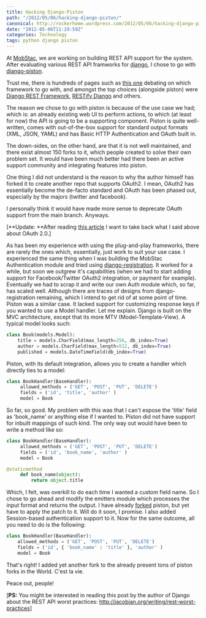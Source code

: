 ```yaml
---
title: Hacking Django-Piston
path: "/2012/05/06/hacking-django-piston/"
canonical: http://rockerhome.wordpress.com/2012/05/06/hacking-django-piston/
date: "2012-05-06T11:29:59Z"
categories: Technology
tags: python django piston
---
```

At [MobStac](http://mobstac.com), we are working on building REST API support for the system. After evaluating various REST API framworks for [django](http://djangoproject.com/), I chose to go with [django-piston](https://bitbucket.org/jespern/django-piston/).<span class="more"></span>

Trust me, there is hundreds of pages such as [this one](http://stackoverflow.com/questions/656979/django-and-restful-apis) debating on which framework to go with, and amongst the top choices (alongside piston) were [Django REST Framework](http://django-rest-framework.org/), [RESTify Django](http://code.google.com/p/django-rest-interface/wiki/RestifyDjango) and others. 

The reason we chose to go with piston is because of the use case we had; which is: an already existing web UI to perform actions, to which (at least for now) the API is going to be a supporting component. Piston is quite well-written, comes with out-of-the-box support for standard output formats (XML, JSON, YAML) and has Basic HTTP Authentication and OAuth built in.

The down-sides, on the other hand, are that it is not well maintained, and there exist almost 150 forks to it, which people created to solve their own problem set. It would have been much better had there been an active support community and integrating features into piston.

One thing I did not understand is the reason to why the author himself has forked it to create another repo that supports OAuth2. I mean, OAuth2 has essentially become the de-facto standard and OAuth has been phased out, especially by the majors (twitter and facebook).

I personally think it would have made more sense to deprecate OAuth support from the main branch. Anyways.

[**Update: **After reading [this article](http://hueniverse.com/2012/07/oauth-2-0-and-the-road-to-hell/) I want to take back what I said above about OAuth 2.0.]

As has been my experience with using the plug-and-play frameworks, there are rarely the ones which, essentially, just work to suit your use case. I experienced the same thing when I was building the MobStac Authentication module and tried using [django-registration](https://bitbucket.org/ubernostrum/django-registration/). It worked for a while, but soon we outgrew it's capabilities (when we had to start adding support for Facebook/Twitter OAuth2 integration, or payment for example). Eventually we had to scrap it and write our own Auth module which, so far, has scaled well. Although there are traces of designs from django-registration remaining, which I intend to get rid of at some point of time. Piston was a similar case. It lacked support for customizing response keys if you wanted to use a Model handler. Let me explain. Django is built on the MVC architecture, except that its more MTV (Model-Template-View). A typical model looks such: 

```python
class Book(models.Model):
    title = models.CharField(max_length=256, db_index=True)
    author = models.CharField(max_length=512, db_index=True)
    published = models.DateTimeField(db_index=True)
```

Piston, with its default integration, allows you to create a handler which directly ties to a model:

```python
class BookHandler(BaseHandler):
     allowed_methods = ('GET', 'POST', 'PUT', 'DELETE')
     fields = ('id', 'title', 'author' )
     model = Book
```

So far, so good. My problem with this was that I can't expose the 'title' field as 'book_name' or anything else if I wanted to. Piston did not have support for inbuilt mappings of such kind. The only way out would have been to write a method like so: 

```python
class BookHandler(BaseHandler):
     allowed_methods = ('GET', 'POST', 'PUT', 'DELETE')
     fields = ('id', 'book_name', 'author' )
     model = Book

@staticmethod
     def book_name(object):
         return object.title

```

Which, I felt, was overkill to do each time I wanted a custom field name. So I chose to go ahead and modify the emitters module which processes the input format and returns the output. I have already [forked](https://bitbucket.org/bhashkar/django-piston/) piston, but yet have to apply the patch to it. Will do it soon, I promise. I also added Session-based authentication support to it. Now for the same outcome, all you need to do is the following:

```python
class BookHandler(BaseHandler):
    allowed_methods = ('GET', 'POST', 'PUT', 'DELETE')
    fields = ('id', { 'book_name' : 'title' }, 'author' )
    model = Book
```

That's right! I added yet another fork to the already present tons of piston forks in the World. C'est la vie.

Peace out, people!

[**PS:** You might be interested in reading this post by the author of Django about the REST API worst practices: http://jacobian.org/writing/rest-worst-practices]